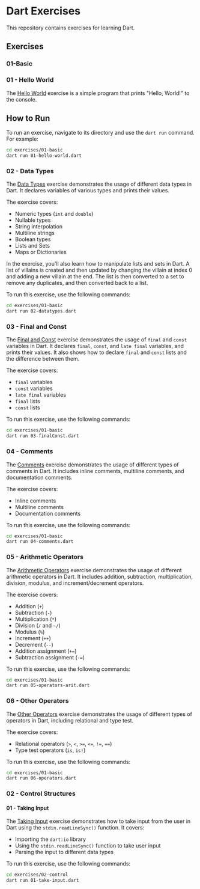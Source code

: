 # Dart Exercises

This repository contains exercises for learning Dart.

## Exercises

### 01-Basic

### 01 - Hello World

The [Hello World](exercises/01-basic/01-hello-world.dart) exercise is a simple program that prints "Hello, World!" to the console.

## How to Run

To run an exercise, navigate to its directory and use the `dart run` command. For example:

```sh
cd exercises/01-basic
dart run 01-hello-world.dart
```

### 02 - Data Types

The [Data Types](exercises/01-basic/02-datatypes.dart) exercise demonstrates the usage of different data types in Dart. It declares variables of various types and prints their values.

The exercise covers:

- Numeric types (`int` and `double`)
- Nullable types
- String interpolation
- Multiline strings
- Boolean types
- Lists and Sets
- Maps or Dictionaries

In the exercise, you'll also learn how to manipulate lists and sets in Dart. A list of villains is created and then updated by changing the villain at index 0 and adding a new villain at the end. The list is then converted to a set to remove any duplicates, and then converted back to a list.

To run this exercise, use the following commands:

```sh
cd exercises/01-basic
dart run 02-datatypes.dart
```

### 03 - Final and Const

The [Final and Const](exercises/01-basic/03-finalConst.dart) exercise demonstrates the usage of `final` and `const` variables in Dart. It declares `final`, `const`, and `late final` variables, and prints their values. It also shows how to declare `final` and `const` lists and the difference between them.

The exercise covers:

- `final` variables
- `const` variables
- `late final` variables
- `final` lists
- `const` lists

To run this exercise, use the following commands:

```sh
cd exercises/01-basic
dart run 03-finalConst.dart
```

### 04 - Comments

The [Comments](exercises/01-basic/04-comments.dart) exercise demonstrates the usage of different types of comments in Dart. It includes inline comments, multiline comments, and documentation comments.

The exercise covers:

- Inline comments
- Multiline comments
- Documentation comments

To run this exercise, use the following commands:

```sh
cd exercises/01-basic
dart run 04-comments.dart
```

### 05 - Arithmetic Operators

The [Arithmetic Operators](exercises/01-basic/05-operators-arit.dart) exercise demonstrates the usage of different arithmetic operators in Dart. It includes addition, subtraction, multiplication, division, modulus, and increment/decrement operators.

The exercise covers:

- Addition (`+`)
- Subtraction (`-`)
- Multiplication (`*`)
- Division (`/` and `~/`)
- Modulus (`%`)
- Increment (`++`)
- Decrement (`--`)
- Addition assignment (`+=`)
- Subtraction assignment (`-=`)

To run this exercise, use the following commands:

```sh
cd exercises/01-basic
dart run 05-operators-arit.dart
```

### 06 - Other Operators

The [Other Operators](exercises/01-basic/06-operators.dart) exercise demonstrates the usage of different types of operators in Dart, including relational and type test.

The exercise covers:

- Relational operators (`>`, `<`, `>=`, `<=`, `!=`, `==`)
- Type test operators (`is`, `is!`)

To run this exercise, use the following commands:

```sh
cd exercises/01-basic
dart run 06-operators.dart
```

### 02 - Control Structures

#### 01 - Taking Input

The [Taking Input](exercises/02-control/01-take-input.dart) exercise demonstrates how to take input from the user in Dart using the `stdin.readLineSync()` function. It covers:

- Importing the `dart:io` library
- Using the `stdin.readLineSync()` function to take user input
- Parsing the input to different data types

To run this exercise, use the following commands:

```sh
cd exercises/02-control
dart run 01-take-input.dart
```
